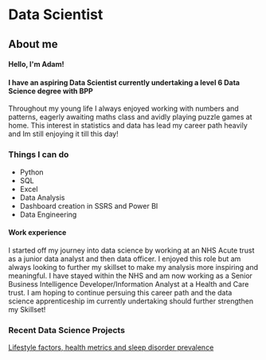 # Data Scientist

## About me
#### Hello, I'm Adam!
#### I have an aspiring Data Scientist currently undertaking a level 6 Data Science degree with BPP

Throughout my young life I always enjoyed working with numbers and patterns, eagerly awaiting maths class and avidly playing puzzle games at home. This interest in statistics and data has lead my career path heavily and Im still enjoying it till this day!

### Things I can do

-  Python
-  SQL
-  Excel
-  Data Analysis
-  Dashboard creation in SSRS and Power BI
-  Data Engineering

#### Work experience

I started off my journey into data science by working at an NHS Acute trust as a junior data analyst and then data officer. I enjoyed this role but am always looking to further my skillset to make my analysis more inspiring and meaningful. I have stayed within the NHS and am now working as a Senior Business Intelligence Developer/Information Analyst at a Health and Care trust. I am hoping to continue persuing this career path and the data science apprenticeship im currently undertaking should further strengthen my Skillset!

### Recent Data Science Projects

[Lifestyle factors, health metrics and sleep disorder prevalence](https://github.com/AdamHawksworthBPP/Sleep_Disorder_Prevalence)
